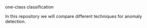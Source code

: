 one-class classification

In this repository we will compare different techniques for anomaly detection.
